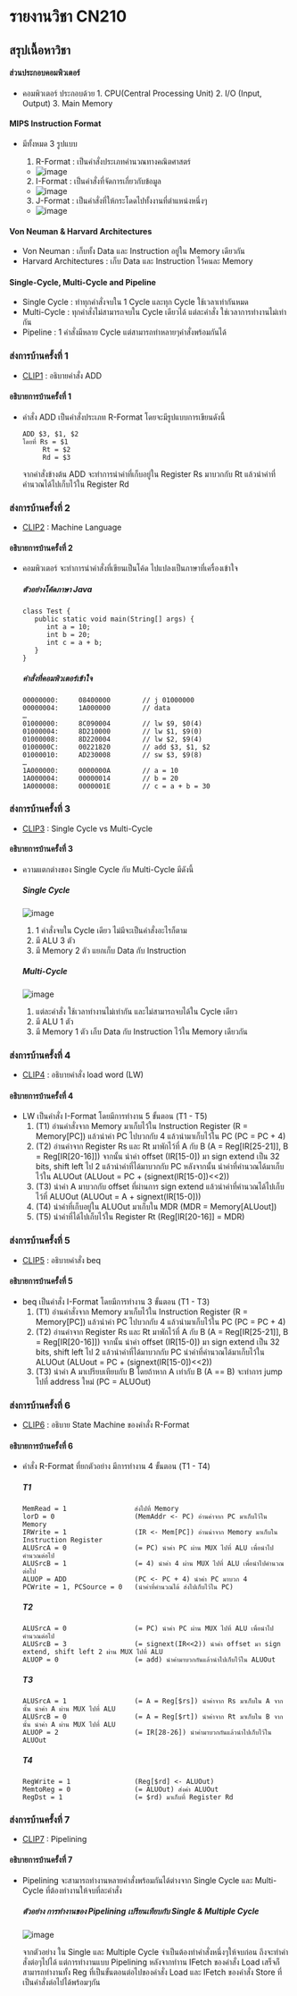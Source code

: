 # รายงานวิชา CN210
## สรุปเนื้อหาวิชา

#### ส่วนประกอบคอมพิวเตอร์
* คอมพิวเตอร์ ประกอบด้วย 1. CPU(Central Processing Unit) 2. I/O (Input, Output) 3. Main Memory
#### MIPS Instruction Format
* มีทั้งหมด 3 รูปแบบ
  1. R-Format : เป็นคำสั่งประเภทคำนวณทางคณิตศาสตร์
  * ![image](http://drive.google.com/uc?export=view&id=16E1EZPLX0AB3rCJKctrxZLzTX8d4JAel)
  
  2. I-Format : เป็นคำสั่งที่จัดการเกี่ยวกับข้อมูล
  * ![image](http://drive.google.com/uc?export=view&id=1RKG_OyWCl5vUHJDnQWbdwhqpN-zbOlDG)
  
  3. J-Format : เป็นคำสั่งที่ให้กระโดดไปทั้งงานที่ตำแหน่งหนึ่งๆ
  * ![image](http://drive.google.com/uc?export=view&id=1ZFX3zuWFomzyou7p-JJMWHfKyQWX-8jd)
  
#### Von Neuman & Harvard Architectures
* Von Neuman : เก็บทั้ง Data และ Instruction อยู่ใน Memory เดียวกัน
* Harvard Architectures : เก็บ Data และ Instruction ไว้คนละ Memory

#### Single-Cycle, Multi-Cycle and Pipeline
* Single Cycle : ทำทุกคำสั่งจบใน 1 Cycle และทุก Cycle ใช้เวลาเท่ากันหมด
* Multi-Cycle : ทุกคำสั่งไม่สามารถจบใน Cycle เดียวได้ แต่ละคำสั่ง ใช่เวลาการทำงานไม่เท่ากัน
* Pipeline : 1 คำสั่งมีหลาย Cycle แต่สามารถทำหลายๆคำสั่งพร้อมกันได้

### ส่งการบ้านครั้งที่ 1
* [CLIP1](https://youtu.be/ny0FBS_-dvw) : อธิบายคำสั่ง ADD

#### อธิบายการบ้านครั้งที่ 1
* คำสั่ง ADD เป็นคำสั่งประเภท R-Format โดยจะมีรูปแบบการเขียนดังนี้ 
  ```
  ADD $3, $1, $2 
  โดยที่ Rs = $1
       Rt = $2
       Rd = $3
  ```
  จากคำสั่งข้างต้น ADD จะทำการนำค่าที่เก็บอยู่ใน Register Rs มาบวกกับ Rt 
  แล้วนำค่าที่คำนวณได้ไปเก็บไว้ใน Register Rd
  
### ส่งการบ้านครั้งที่ 2
* [CLIP2](https://youtu.be/JuLSpSP8_eA) : Machine Language

#### อธิบายการบ้านครั้งที่ 2
* คอมพิวเตอร์ จะทำการนำคำสั่งที่เขียนเป็นโค้ด ไปแปลงเป็นภาษาที่เครื่องเข้าใจ

  ##### ตัวอย่างโค้ดภาษา Java
  
  ```
  class Test {
     public static void main(String[] args) {
        int a = 10;
        int b = 20;
        int c = a + b;
     }
  }
  ```
  
  ##### คำสั่งที่คอมพิวเตอร์เข้าใจ
  
  ```
  00000000:		08400000		// j 01000000
  00000004:		1A000000		// data
  …
  01000000:		8C090004		// lw $9, $0(4)
  01000004:		8D210000		// lw $1, $9(0)
  01000008:		8D220004		// lw $2, $9(4)
  0100000C:		00221820		// add $3, $1, $2
  01000010:		AD230008		// sw $3, $9(8)
  …
  1A000000:		0000000A		// a = 10
  1A000004:		00000014		// b = 20
  1A000008:		0000001E		// c = a + b = 30
  ```
  
### ส่งการบ้านครั้งที่ 3
* [CLIP3](https://youtu.be/RY3B8YMdZro) : Single Cycle vs Multi-Cycle

#### อธิบายการบ้านครั้งที่ 3
* ความแตกต่างของ Single Cycle กับ Multi-Cycle มีดังนี้

  ##### Single Cycle
  ![image](http://drive.google.com/uc?export=view&id=1VMr1lnfyKohBFLkmBLg08NJvhMphnbMJ)
    1. 1 คำสั่งจบใน Cycle เดียว ไม่มีจะเป็นคำสั่งอะไรก็ตาม
    2. มี ALU 3 ตัว
    3. มี Memory 2 ตัว แยกเก็บ Data กับ Instruction
    
  ##### Multi-Cycle
  ![image](http://drive.google.com/uc?export=view&id=1gw36aznG7a9HcBrN91cA51OqS0qHT313)
    1. แต่ละคำสั่ง ใช้เวลาทำงานไม่เท่ากัน และไม่สามารถจบได้ใน Cycle เดียว
    2. มี ALU 1 ตัว
    3. มี Memory 1 ตัว เก็บ Data กับ Instruction ไว้ใน Memory เดียวกัน

### ส่งการบ้านครั้งที่ 4
* [CLIP4](https://youtu.be/V6D0ssIwwcU) : อธิบายคำสั่ง load word (LW)

#### อธิบายการบ้านครั้งที่ 4
* LW เป็นคำสั่ง I-Format โดยมีการทำงาน 5 ขั้นตอน (T1 - T5)
  1. (T1) อ่านคำสั่งจาก Memory มาเก็บไว้ใน Instruction Register (R = Memory[PC])
     แล้วนำค่า PC ไปบวกกับ 4 แล้วนำมาเก็บไว้ใน PC (PC = PC + 4)
  2. (T2) อ่านค่าจาก Register Rs และ Rt มาพักไว้ที่ A กับ B (A = Reg[IR[25-21]], B = Reg[IR[20-16]])
     จากนั้น นำค่า offset (IR[15-0])
     มา sign extend เป็น 32 bits, shift left ไป 2 แล้วนำค่าที่ได้มาบวกกับ PC หลังจากนั้น นำค่าที่คำนวณได้มาเก็บไว้ใน ALUOut
     (ALUout = PC + (signext(IR[15-0])<<2))
  3. (T3) นำค่า A มาบวกกับ offset ที่ผ่านการ sign extend แล้วนำค่าที่คำนวณได้ไปเก็บไว้ที่ ALUOut (ALUOut = A + signext(IR[15-0]))
  4. (T4) นำค่าที่เก็บอยู่ใน ALUOut มาเก็บใน MDR (MDR = Memory[ALUout])
  5. (T5) นำค่าที่ได้ไปเก็บไว้ใน Register Rt (Reg[IR[20-16]] = MDR)

### ส่งการบ้านครั้งที่ 5
* [CLIP5](https://youtu.be/tBfjp4cu408) : อธิบายคำสั่ง beq

#### อธิบายการบ้านครั้งที่ 5
* beq เป็นคำสั่ง I-Format โดยมีการทำงาน 3 ขั้นตอน (T1 - T3)
  1. (T1) อ่านคำสั่งจาก Memory มาเก็บไว้ใน Instruction Register (R = Memory[PC])
     แล้วนำค่า PC ไปบวกกับ 4 แล้วนำมาเก็บไว้ใน PC (PC = PC + 4)
  2. (T2) อ่านค่าจาก Register Rs และ Rt มาพักไว้ที่ A กับ B (A = Reg[IR[25-21]], B = Reg[IR[20-16]])
     จากนั้น นำค่า offset (IR[15-0])
     มา sign extend เป็น 32 bits, shift left ไป 2 แล้วนำค่าที่ได้มาบวกกับ PC นำค่าที่คำนวณได้มาเก็บไว้ใน ALUOut
     (ALUout = PC + (signext(IR[15-0])<<2))
  3. (T3) นำค่า A มาเปรียบเทียบกับ B โดยถ้าหาก A เท่ากับ B (A == B) จะทำการ jump ไปที่ address ใหม่ (PC = ALUOut)

### ส่งการบ้านครั้งที่ 6
* [CLIP6](https://youtu.be/CDL71mYIqpk) : อธิบาย State Machine ของคำสั่ง R-Format

#### อธิบายการบ้านครั้งที่ 6
* คำสั่ง R-Format ที่ยกตัวอย่าง มีการทำงาน 4 ขั้นตอน (T1 - T4)

  ##### T1
  
  ```
  MemRead = 1                 ส่งไปที่ Memory
  lorD = 0                    (MemAddr <- PC) อ่านค่าจาก PC มาเก็บไว้ใน Memory
  IRWrite = 1                 (IR <- Mem[PC]) อ่านน่าจาก Memory มาเก็บใน Instruction Register
  ALUSrcA = 0                 (= PC) นำค่า PC ผ่าน MUX ไปที่ ALU เพื่อนำไปคำนวณต่อไป
  ALUSrcB = 1                 (= 4) นำค่า 4 ผ่าน MUX ไปที่ ALU เพื่อนำไปคำนวณต่อไป
  ALUOP = ADD                 (PC <- PC + 4) นำค่า PC มาบวก 4
  PCWrite = 1, PCSource = 0   (นำค่าที่คำนวณได้ ส่งไปเก็บไว้ใน PC)
  ```
  
  ##### T2
  
  ```
  ALUSrcA = 0                 (= PC) นำค่า PC ผ่าน MUX ไปที่ ALU เพื่อนำไปคำนวณต่อไป
  ALUSrcB = 3                 (= signext(IR<<2)) นำค่า offset มา sign extend, shift left 2 ผ่าน MUX ไปที่ ALU  
  ALUOP = 0                   (= add) นำค่ามาบวกกันแล้วนำไปเก็บไว้ใน ALUOut
  ```
  
  ##### T3
  
  ```
  ALUSrcA = 1                 (= A = Reg[$rs]) นำค่าจาก Rs มาเก็บใน A จากนั้น นำค่า A ผ่าน MUX ไปที่ ALU 
  ALUSrcB = 0                 (= A = Reg[$rt]) นำค่าจาก Rt มาเก็บใน B จากนั้น นำค่า A ผ่าน MUX ไปที่ ALU 
  ALUOP = 2                   (= IR[28-26]) นำค่ามาบวกกันแล้วนำไปเก็บไว้ใน ALUOut
  ```
  
  ##### T4
  
  ```
  RegWrite = 1                (Reg[$rd] <- ALUOut) 
  MemtoReg = 0                (= ALUOut) ส่งค่า ALUOut
  RegDst = 1                  (= $rd) มาเก็บที่ Register Rd
  ```

### ส่งการบ้านครั้งที่ 7
* [CLIP7](https://youtu.be/B_lLvlft4Kg) : Pipelining

#### อธิบายการบ้านครั้งที่ 7
* Pipelining จะสามารถทำงานหลายคำสั่งพร้อมกันได้ต่างจาก Single Cycle และ Multi-Cycle ที่ต้องทำงานให้จบที่ละคำสั่ง
  ##### ตัวอย่าง การทำงานของ Pipelining เปรียนเทียบกับ Single & Multiple Cycle
  
  ![image](http://drive.google.com/uc?export=view&id=1swZdQRgtWe_mqvAO8xVMxohDTeSfHDla)
  
  จากตัวอย่าง ใน Single และ Multiple Cycle จำเป็นต้องทำคำสั่งหนึ่งๆให้จบก่อน ถึงจะทำคำสั่งต่อๆไปได้
  แต่การทำงานแบบ Pipelining หลังจากทำาน IFetch ของคำสั่ง Load เสร็จก็สามารถทำงานทั้ง Reg ที่เป็นขั้นตอนต่อไปของคำสั่ง Load 
  และ IFetch ของคำสั่ง Store ที่เป็นคำสั่งต่อไปได้พร้อมๆกัน

